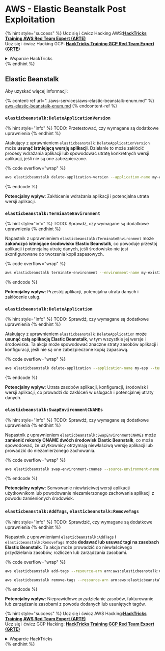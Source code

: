 # AWS - Elastic Beanstalk Post Exploitation

{% hint style="success" %}
Ucz się i ćwicz Hacking AWS:<img src="../../../.gitbook/assets/image (1) (1) (1) (1).png" alt="" data-size="line">[**HackTricks Training AWS Red Team Expert (ARTE)**](https://training.hacktricks.xyz/courses/arte)<img src="../../../.gitbook/assets/image (1) (1) (1) (1).png" alt="" data-size="line">\
Ucz się i ćwicz Hacking GCP: <img src="../../../.gitbook/assets/image (2) (1).png" alt="" data-size="line">[**HackTricks Training GCP Red Team Expert (GRTE)**<img src="../../../.gitbook/assets/image (2) (1).png" alt="" data-size="line">](https://training.hacktricks.xyz/courses/grte)

<details>

<summary>Wsparcie HackTricks</summary>

* Sprawdź [**plany subskrypcyjne**](https://github.com/sponsors/carlospolop)!
* **Dołącz do** 💬 [**grupy Discord**](https://discord.gg/hRep4RUj7f) lub [**grupy telegram**](https://t.me/peass) lub **śledź** nas na **Twitterze** 🐦 [**@hacktricks\_live**](https://twitter.com/hacktricks_live)**.**
* **Dziel się trikami hackingowymi, przesyłając PR-y do** [**HackTricks**](https://github.com/carlospolop/hacktricks) i [**HackTricks Cloud**](https://github.com/carlospolop/hacktricks-cloud) repozytoriów github.

</details>
{% endhint %}

## Elastic Beanstalk

Aby uzyskać więcej informacji:

{% content-ref url="../aws-services/aws-elastic-beanstalk-enum.md" %}
[aws-elastic-beanstalk-enum.md](../aws-services/aws-elastic-beanstalk-enum.md)
{% endcontent-ref %}

### `elasticbeanstalk:DeleteApplicationVersion`

{% hint style="info" %}
TODO: Przetestować, czy wymagane są dodatkowe uprawnienia
{% endhint %}

Atakujący z uprawnieniem `elasticbeanstalk:DeleteApplicationVersion` może **usunąć istniejącą wersję aplikacji**. Działanie to może zakłócić procesy wdrażania aplikacji lub spowodować utratę konkretnych wersji aplikacji, jeśli nie są one zabezpieczone. 

{% code overflow="wrap" %}
```bash
aws elasticbeanstalk delete-application-version --application-name my-app --version-label my-version
```
{% endcode %}

**Potencjalny wpływ**: Zakłócenie wdrażania aplikacji i potencjalna utrata wersji aplikacji.

### `elasticbeanstalk:TerminateEnvironment`

{% hint style="info" %}
TODO: Sprawdź, czy wymagane są dodatkowe uprawnienia
{% endhint %}

Napastnik z uprawnieniem `elasticbeanstalk:TerminateEnvironment` może **zakończyć istniejące środowisko Elastic Beanstalk**, co powoduje przestój aplikacji i potencjalną utratę danych, jeśli środowisko nie jest skonfigurowane do tworzenia kopii zapasowych.

{% code overflow="wrap" %}
```bash
aws elasticbeanstalk terminate-environment --environment-name my-existing-env
```
{% endcode %}

**Potencjalny wpływ**: Przestój aplikacji, potencjalna utrata danych i zakłócenie usług.

### `elasticbeanstalk:DeleteApplication`

{% hint style="info" %}
TODO: Sprawdź, czy wymagane są dodatkowe uprawnienia
{% endhint %}

Atakujący z uprawnieniem `elasticbeanstalk:DeleteApplication` może **usunąć całą aplikację Elastic Beanstalk**, w tym wszystkie jej wersje i środowiska. Ta akcja może spowodować znaczne straty zasobów aplikacji i konfiguracji, jeśli nie są one zabezpieczone kopią zapasową.

{% code overflow="wrap" %}
```bash
aws elasticbeanstalk delete-application --application-name my-app --terminate-env-by-force
```
{% endcode %}

**Potencjalny wpływ**: Utrata zasobów aplikacji, konfiguracji, środowisk i wersji aplikacji, co prowadzi do zakłóceń w usługach i potencjalnej utraty danych.

### `elasticbeanstalk:SwapEnvironmentCNAMEs`

{% hint style="info" %}
TODO: Sprawdź, czy wymagane są dodatkowe uprawnienia
{% endhint %}

Napastnik z uprawnieniem `elasticbeanstalk:SwapEnvironmentCNAMEs` może **zamienić rekordy CNAME dwóch środowisk Elastic Beanstalk**, co może spowodować, że użytkownicy otrzymają niewłaściwą wersję aplikacji lub prowadzić do niezamierzonego zachowania.

{% code overflow="wrap" %}
```bash
aws elasticbeanstalk swap-environment-cnames --source-environment-name my-env-1 --destination-environment-name my-env-2
```
{% endcode %}

**Potencjalny wpływ**: Serwowanie niewłaściwej wersji aplikacji użytkownikom lub powodowanie niezamierzonego zachowania aplikacji z powodu zamienionych środowisk.

### `elasticbeanstalk:AddTags`, `elasticbeanstalk:RemoveTags`

{% hint style="info" %}
TODO: Sprawdzić, czy wymagane są dodatkowe uprawnienia
{% endhint %}

Napastnik z uprawnieniami `elasticbeanstalk:AddTags` i `elasticbeanstalk:RemoveTags` może **dodawać lub usuwać tagi na zasobach Elastic Beanstalk**. Ta akcja może prowadzić do niewłaściwego przydzielania zasobów, rozliczeń lub zarządzania zasobami.

{% code overflow="wrap" %}
```bash
aws elasticbeanstalk add-tags --resource-arn arn:aws:elasticbeanstalk:us-west-2:123456789012:environment/my-app/my-env --tags Key=MaliciousTag,Value=1

aws elasticbeanstalk remove-tags --resource-arn arn:aws:elasticbeanstalk:us-west-2:123456789012:environment/my-app/my-env --tag-keys MaliciousTag
```
{% endcode %}

**Potencjalny wpływ**: Nieprawidłowe przydzielanie zasobów, fakturowanie lub zarządzanie zasobami z powodu dodanych lub usuniętych tagów.

{% hint style="success" %}
Ucz się i ćwicz AWS Hacking:<img src="../../../.gitbook/assets/image (1) (1) (1) (1).png" alt="" data-size="line">[**HackTricks Training AWS Red Team Expert (ARTE)**](https://training.hacktricks.xyz/courses/arte)<img src="../../../.gitbook/assets/image (1) (1) (1) (1).png" alt="" data-size="line">\
Ucz się i ćwicz GCP Hacking: <img src="../../../.gitbook/assets/image (2) (1).png" alt="" data-size="line">[**HackTricks Training GCP Red Team Expert (GRTE)**<img src="../../../.gitbook/assets/image (2) (1).png" alt="" data-size="line">](https://training.hacktricks.xyz/courses/grte)

<details>

<summary>Wsparcie HackTricks</summary>

* Sprawdź [**plany subskrypcyjne**](https://github.com/sponsors/carlospolop)!
* **Dołącz do** 💬 [**grupy Discord**](https://discord.gg/hRep4RUj7f) lub [**grupy telegram**](https://t.me/peass) lub **śledź** nas na **Twitterze** 🐦 [**@hacktricks\_live**](https://twitter.com/hacktricks_live)**.**
* **Dziel się trikami hackingowymi, przesyłając PR-y do** [**HackTricks**](https://github.com/carlospolop/hacktricks) i [**HackTricks Cloud**](https://github.com/carlospolop/hacktricks-cloud) repozytoriów github.

</details>
{% endhint %}
